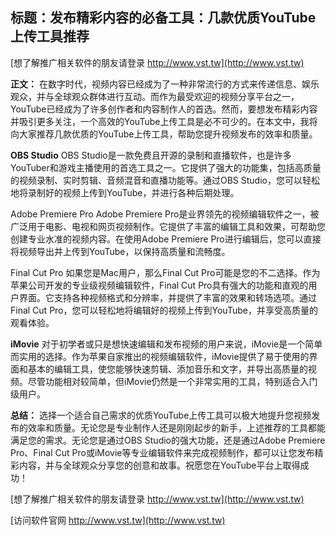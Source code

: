 ## **标题：发布精彩内容的必备工具：几款优质YouTube上传工具推荐**

[想了解推广相关软件的朋友请登录 http://www.vst.tw](http://www.vst.tw)

**正文：**
在数字时代，视频内容已经成为了一种非常流行的方式来传递信息、娱乐观众，并与全球观众群体进行互动。而作为最受欢迎的视频分享平台之一，YouTube已经成为了许多创作者和内容制作人的首选。然而，要想发布精彩内容并吸引更多关注，一个高效的YouTube上传工具是必不可少的。在本文中，我将向大家推荐几款优质的YouTube上传工具，帮助您提升视频发布的效率和质量。

**OBS Studio**
OBS Studio是一款免费且开源的录制和直播软件，也是许多YouTuber和游戏主播使用的首选工具之一。它提供了强大的功能集，包括高质量的视频录制、实时剪辑、音频混音和直播功能等。通过OBS Studio，您可以轻松地将录制好的视频上传到YouTube，并进行各种后期处理。

Adobe Premiere Pro
Adobe Premiere Pro是业界领先的视频编辑软件之一，被广泛用于电影、电视和网页视频制作。它提供了丰富的编辑工具和效果，可帮助您创建专业水准的视频内容。在使用Adobe Premiere Pro进行编辑后，您可以直接将视频导出并上传到YouTube，以保持高质量和流畅度。

Final Cut Pro
如果您是Mac用户，那么Final Cut Pro可能是您的不二选择。作为苹果公司开发的专业级视频编辑软件，Final Cut Pro具有强大的功能和直观的用户界面。它支持各种视频格式和分辨率，并提供了丰富的效果和转场选项。通过Final Cut Pro，您可以轻松地将编辑好的视频上传到YouTube，并享受高质量的观看体验。

**iMovie**
对于初学者或只是想快速编辑和发布视频的用户来说，iMovie是一个简单而实用的选择。作为苹果自家推出的视频编辑软件，iMovie提供了易于使用的界面和基本的编辑工具，使您能够快速剪辑、添加音乐和文字，并导出高质量的视频。尽管功能相对较简单，但iMovie仍然是一个非常实用的工具，特别适合入门级用户。

**总结：**
选择一个适合自己需求的优质YouTube上传工具可以极大地提升您视频发布的效率和质量。无论您是专业制作人还是刚刚起步的新手，上述推荐的工具都能满足您的需求。无论您是通过OBS Studio的强大功能，还是通过Adobe Premiere Pro、Final Cut Pro或iMovie等专业编辑软件来完成视频制作，都可以让您发布精彩内容，并与全球观众分享您的创意和故事。祝愿您在YouTube平台上取得成功！

[想了解推广相关软件的朋友请登录 http://www.vst.tw](http://www.vst.tw)


[访问软件官网 http://www.vst.tw](http://www.vst.tw)
